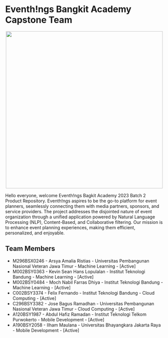 # Eventh!ngs Bangkit Academy Capstone Team

<p align="center">
   <img src="https://github.com/Eventhings/backend-eventhings/assets/28957554/583ae431-25da-4796-8689-7fb1aba2a11d" width="500px"/>
</p>

Hello everyone, welcome Eventh!ngs Bagkit Academy 2023 Batch 2 Product Repository.
Eventh!ngs aspires to be the go-to platform for event planners, seamlessly connecting them with media partners, sponsors, and service providers. The project addresses the disjointed nature of event organization through a unified application powered by Natural Language Processing (NLP), Content-Based, and Collaborative filtering. Our mission is to enhance event planning experiences, making them efficient, personalized, and enjoyable.

## Team Members
- M296BSX0246 - Arsya Amalia Ristias - Universitas Pembangunan Nasional Veteran Jawa Timur - Machine Learning - [Active]
- M002BSY0363 - Kevin Sean Hans Lopulalan - Institut Teknologi Bandung - Machine Learning - [Active]
- M002BSY0484 - Moch Nabil Farras Dhiya - Institut Teknologi Bandung - Machine Learning - [Active]
- C002BSY3374 - Felix Fernando - Institut Teknologi Bandung - Cloud Computing - [Active]
- C296BSY3382 - Jose Bagus Ramadhan - Universitas Pembangunan Nasional Veteran Jawa Timur - Cloud Computing - [Active]
- A120BSY1987 - Abdul Hafiz Ramadan - Institut Teknologi Telkom Purwokerto - Mobile Development - [Active]
- A190BSY2058 - Ilham Maulana - Universitas Bhayangkara Jakarta Raya - Mobile Development - [Active]
